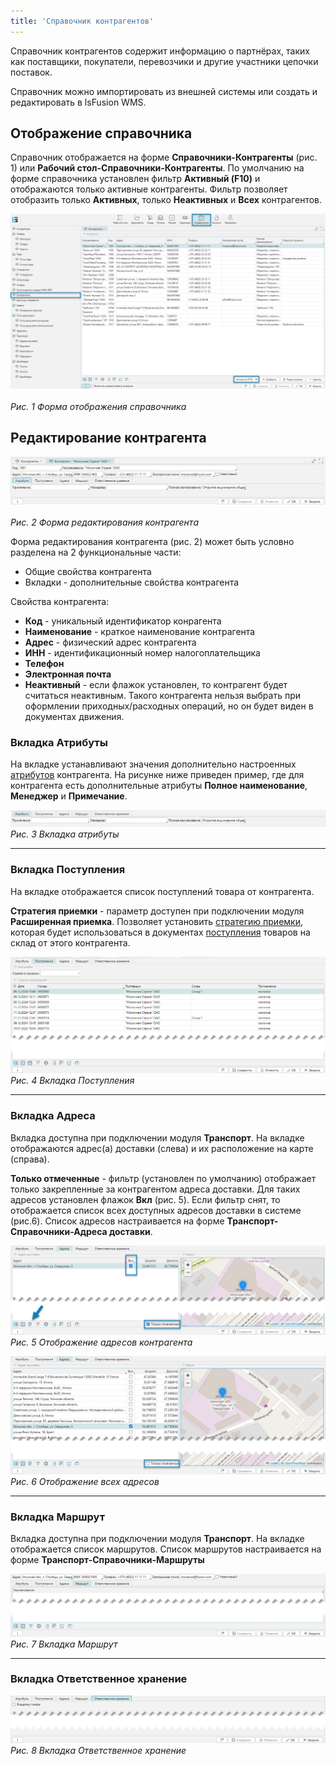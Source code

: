 ```yaml
---
title: 'Справочник контрагентов'
---
```


Справочник контрагентов cодержит информацию о партнёрах, таких как поставщики,
покупатели, перевозчики и другие участники цепочки поставок.

Справочник можно импортировать из внешней системы или создать и редактировать в lsFusion WMS.

## Отображение справочника

Справочник отображается на форме **Справочники-Контрагенты** (рис. 1) или **Рабочий стол-Справочники-Контрагенты**. По 
умолчанию на форме справочника установлен фильтр **Активный (F10)** и отображаются только активные контрагенты. 
Фильтр позволяет отобразить только **Активных**, только **Неактивных** и **Всех** контрагентов. 

[//]: # (TODO Нужно сделать скриншот с открытыми варииантами установки фильтра) 

![](img/legalentites1.png)<br/>  
_Рис. 1 Форма отображения справочника_

## Редактирование контрагента

![](img/legalentites2.png)<br/>  
_Рис. 2 Форма редактирования контрагента_

Форма редактирования контрагента (рис. 2) может быть условно разделена на 2 функциональные части:
- Общие свойства контрагента
-  Вкладки - дополнительные свойства контрагента

Свойства контрагента:
- **Код** - уникальный идентификатор конрагента
- **Наименование** - краткое наименование контрагента
- **Адрес** - физический адрес контрагента
- **ИНН** - идентификационный номер налогоплательщика
- **Телефон**
- **Электронная почта**
- **Неактивный** - если флажок установлен, то контрагент будет считаться неактивным. Такого контрагента нельзя выбрать 
  при 
  оформлении приходных/расходных операций, но он будет виден в документах движения. 

### Вкладка Атрибуты
На вкладке устанавливают значения дополнительно настроенных [атрибутов](../wmssettings/attributes.md) контрагента. На рисунке ниже 
приведен 
пример, где для контрагента есть дополнительные атрибуты **Полное наименование**, **Менеджер** и **Примечание**.

![](img/legalentites3.png)<br/>
_Рис. 3 Вкладка атрибуты_

[//]: # (todo - кто понимается под менеджером. Нет смвсла описывать атрибуты, которые настроены дополнительно, 
достаточно того, что есть ссылка на статью о механизме атрибутов) 
***


### Вкладка Поступления
На вкладке отображается список поступлений товара от контрагента.

**Стратегия приемки** - параметр доступен при подключении модуля **Расширенная приемка**. Позволяет установить 
[стратегию приемки](../incoming/receiptstrategy.md), которая будет
использоваться в документах [поступления](../incoming/receipt.md) товаров на склад от этого контрагента.

![](img/legalentites4.png)<br/>
_Рис. 4 Вкладка Поступления_

***


### Вкладка Адреса
Вкладка доступна при подключении модуля **Транспорт**. На вкладке отображаются адрес(а) доставки (слева) и их 
расположение на карте (справа). 

**Только отмеченные** - фильтр (установлен по умолчанию) отображает только закрепленные за контрагентом адреса доставки.
Для таких адресов установлен флажок **Вкл** (рис. 5). Если фильтр снят, то отображается список всех доступных адресов 
доставки в системе (рис.6).  Список адресов настраивается на форме **Транспорт-Справочники-Адреса доставки**.

![](img/legalentites5.png)<br/>
_Рис. 5 Отображение адресов контрагента_

![](img/legalentites6.png)<br/>
_Рис. 6 Отображение всех адресов_

[//]: # (todo - Необходимо дать ссылку на модуль Транспорт)
[//]: # (todo - Непонятно действие по элементу карта слева, отмечено стрелкой)
***

### Вкладка Маршрут
Вкладка доступна при подключении модуля **Транспорт**. На вкладке отображается список маршрутов. Список маршрутов 
настраивается на форме **Транспорт-Справочники-Маршруты**

![](img/legalentites7.png)<br/>
_Рис. 7 Вкладка Маршрут_


[//]: # (todo - Необходим заполненный пример)
[//]: # (todo - Необходимо дать ссылку на модуль Транспорт)
***


### Вкладка Ответственное хранение

![](img/legalentites8.png)<br/>
_Рис. 8 Вкладка Ответственное хранение_

[//]: # (todo - Необходима дополнительная информация)

[//]: # (todo заменить скриншоты, чтобы не было разрыва посередине)
